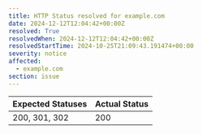 ```yaml
---
title: HTTP Status resolved for example.com
date: 2024-12-12T12:04:42+00:00Z
resolved: True
resolvedWhen: 2024-12-12T12:04:42+00:00Z
resolvedStartTime: 2024-10-25T21:09:43.191474+00:00
severity: notice
affected:
  - example.com
section: issue
---
```


| Expected Statuses | Actual Status  |
|-------------------|----------------|
| 200, 301, 302 | 200 |
